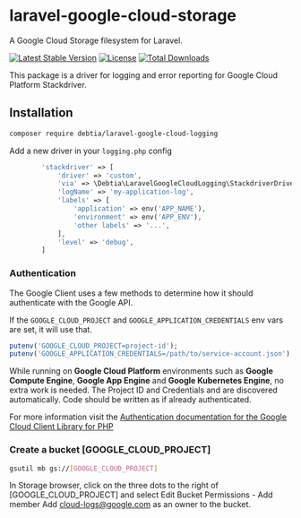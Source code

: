# laravel-google-cloud-storage

A Google Cloud Storage filesystem for Laravel.

[![Latest Stable Version](https://poser.pugx.org/superchairon/laravel-google-cloud-logging/v/stable)](https://packagist.org/packages/superchairon/laravel-google-cloud-logging)
[![License](https://poser.pugx.org/superchairon/laravel-google-cloud-logging/license)](https://packagist.org/packages/superchairon/laravel-google-cloud-logging)
[![Total Downloads](https://poser.pugx.org/superchairon/laravel-google-cloud-logging/downloads)](https://packagist.org/packages/superchairon/laravel-google-cloud-logging)

This package is a driver for logging and error reporting for Google Cloud Platform Stackdriver.

## Installation

```bash
composer require debtia/laravel-google-cloud-logging
```

Add a new driver in your `logging.php` config

```php
        'stackdriver' => [
            'driver' => 'custom',
            'via' => \Debtia\LaravelGoogleCloudLogging\StackdriverDriver::class,
            'logName' => 'my-application-log',
            'labels' => [
                'application' => env('APP_NAME'),
                'environment' => env('APP_ENV'),
                'other labels' => '...',
            ],
            'level' => 'debug',
        ]
```

### Authentication

The Google Client uses a few methods to determine how it should authenticate with the Google API.

If the `GOOGLE_CLOUD_PROJECT` and `GOOGLE_APPLICATION_CREDENTIALS` env vars are set, it will use that.
   ```php
   putenv('GOOGLE_CLOUD_PROJECT=project-id');
   putenv('GOOGLE_APPLICATION_CREDENTIALS=/path/to/service-account.json');
   ```

While running on **Google Cloud Platform** environments such as **Google Compute Engine**, **Google App Engine** and **Google Kubernetes Engine**, no extra work is needed. The Project ID and Credentials and are discovered automatically. Code should be written as if already authenticated.

For more information visit the [Authentication documentation for the Google Cloud Client Library for PHP](https://github.com/googleapis/google-cloud-php/blob/master/AUTHENTICATION.md) 

### Create a bucket [GOOGLE_CLOUD_PROJECT]
```bash
gsutil mb gs://[GOOGLE_CLOUD_PROJECT]
```

In Storage browser, click on the three dots to the right of [GOOGLE_CLOUD_PROJECT] and select Edit Bucket Permissions - Add member
Add cloud-logs@google.com as an owner to the bucket.
